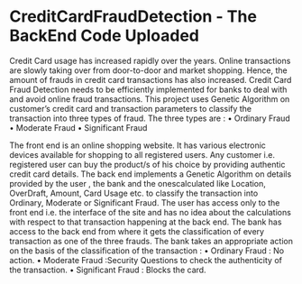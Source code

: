 # CreditCardFraudDetection - The BackEnd Code Uploaded 

Credit Card usage has increased rapidly over the years. Online transactions are slowly taking over from door-to-door and market shopping. Hence, the amount of frauds in credit card transactions has also increased. Credit Card Fraud Detection needs to be efficiently implemented for banks to deal with and avoid online fraud transactions. This project uses Genetic Algorithm on customer’s credit card and transaction parameters to classify the transaction into three types of fraud. The three types are :
• Ordinary Fraud
• Moderate Fraud
• Significant Fraud

The front end is an online shopping website. It has various electronic devices available for shopping to all registered users. Any customer i.e. registered user can buy the product/s of his choice by providing authentic credit card details. The back end implements a Genetic Algorithm on details provided by the user , the bank and the onescalculated like Location, OverDraft, Amount, Card Usage etc. to classify the transaction into Ordinary, Moderate or Significant Fraud. The user has access only to the front end i.e. the interface of the site and has no idea about the calculations with respect to that transaction happening at the back end. The bank has access to the back end from where it gets the classification of every transaction as one of the three frauds. The bank takes an appropriate action on the basis of the classification of the transaction :
• Ordinary Fraud : No action.
• Moderate Fraud :Security Questions to check the authenticity of the transaction.
• Significant Fraud : Blocks the card.
